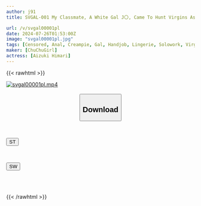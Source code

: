 ```yaml
---
author: j91
title: SVGAL-001 My Classmate, A White Gal J〇, Came To Hunt Virgins As A Punishment Game And Got Hooked On My Big Dick! I Can Cum As Many Times As I Want With Her Unstoppable Monkey Sex And Creampied Her Repeatedly During Summer Vacation Aizuki Himari

url: /v/svgal00001pl
date: 2024-07-26T01:53:00Z
image: "svgal00001pl.jpg"
tags: [Censored, Anal, Creampie, Gal, Handjob, Lingerie, Solowork, Virgin Man]
maker: [ChuChuGirl]
actress: [Aizuki Himari]
---
```



{{< rawhtml >}}

<div class="video" data-videoid="4wMOqmLbbzTKAAm">
    <a href="javascript:;">
        <img src="/v/svgal00001pl/svgal00001pl.jpg" width="WIDTH" height="HEIGHT" alt="svgal00001pl.mp4" loading="lazy">
    </a>
</div>

<script type="text/javascript" src="https://j91.asia/asset/on-demand-st.js"></script>

<br>
  <link rel="stylesheet" href="https://j91.asia/asset/bs5.css">
  
  <center>
  <button class="btn btn-primary" type="button" data-bs-toggle="collapse" data-bs-target=".multi-collapse" aria-expanded="false" aria-controls="multiCollapseExample1 multiCollapseExample2"><h2>Download</h2></button></center>
</p>
<div class="row">
  <div class="col">
    <div class="collapse multi-collapse" id="multiCollapseExample1">
      <div class="card card-body">
	      	      <br>
<div class="buttons">  
<p><a href="/v/svgal00001pl/st.html" target="_blank"><button class="btn-hover color-3"><i class="fa fa-download"></i> ST</button></a></p></div>
    </div>
  </div>
</div>
  <div class="col">
    <div class="collapse multi-collapse" id="multiCollapseExample2">
      <div class="card card-body">
	      <br>
<div class="buttons">
<p><a href="/v/svgal00001pl/sw.html" target="_blank"><button class="btn-hover color-2"><i class="fa fa-download"></i> SW</button></a></p></div>
<br><br>
      </div>
    </div>
  </div>
</div>

{{< /rawhtml >}}
